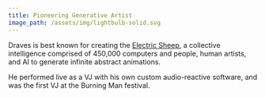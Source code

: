 ```yaml
---
title: Pioneering Generative Artist
image_path: /assets/img/lightbulb-solid.svg
---
```

<p>
  Draves is best known for creating the <a
  href="https://electricsheep.org/">Electric Sheep</a>, a collective
  intelligence comprised of 450,000 computers and people, human
  artists, and AI to generate infinite abstract animations.
</p>
<p>
  He performed live as a VJ with his own custom audio-reactive
  software, and was the first VJ at the Burning Man festival.
</p>
